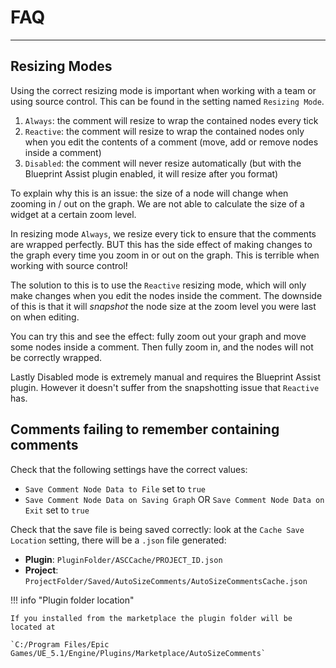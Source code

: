 # FAQ

---

## Resizing Modes

Using the correct resizing mode is important when working with a team or using source control. This can be found in the setting named `Resizing Mode`.

1. `Always`: the comment will resize to wrap the contained nodes every tick
2. `Reactive`: the comment will resize to wrap the contained nodes only when you edit the contents of a comment (move, add or remove nodes inside a comment)
3. `Disabled`: the comment will never resize automatically (but with the Blueprint Assist plugin enabled, it will resize after you format)

To explain why this is an issue: the size of a node will change when zooming in / out on the graph. We are not able to
calculate the size of a widget at a certain zoom level.

In resizing mode `Always`, we resize every tick to ensure that the comments are wrapped perfectly.
BUT this has the side effect of making changes to the graph every time you zoom in or out on the graph. This
is terrible when working with source control!

The solution to this is to use the `Reactive` resizing mode, which will only make changes when you edit the nodes inside the
comment.
The downside of this is that it will *snapshot* the node size at the zoom level you were last on when editing.

You can try this and see the effect: fully zoom out your graph and move some nodes inside a comment. Then fully zoom in,
and the nodes will not be correctly wrapped.

Lastly Disabled mode is extremely manual and requires the Blueprint Assist plugin. However it doesn't suffer from the
snapshotting issue that `Reactive` has.

## Comments failing to remember containing comments 

Check that the following settings have the correct values:

* `Save Comment Node Data to File` set to `true`
* `Save Comment Node Data on Saving Graph` OR `Save Comment Node Data on Exit` set to `true`

Check that the save file is being saved correctly: look at the `Cache Save Location` setting, there will be a `.json` file generated:
 
* **Plugin**: `PluginFolder/ASCCache/PROJECT_ID.json`
* **Project**: `ProjectFolder/Saved/AutoSizeComments/AutoSizeCommentsCache.json`

!!! info "Plugin folder location"

    If you installed from the marketplace the plugin folder will be located at 

    `C:/Program Files/Epic Games/UE_5.1/Engine/Plugins/Marketplace/AutoSizeComments`

